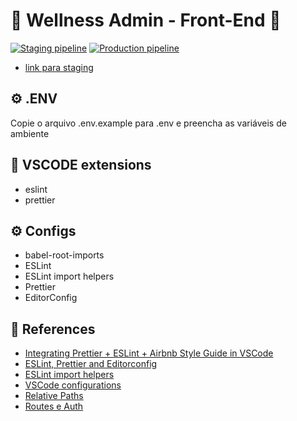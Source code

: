 # 🤖 Wellness Admin - Front-End 📡

[![Staging pipeline](https://github.com/erodrigues-dev/wellness-admin/actions/workflows/staging.yml/badge.svg)](https://github.com/erodrigues-dev/wellness-admin/actions/workflows/staging.yml)
[![Production pipeline](https://github.com/erodrigues-dev/wellness-admin/actions/workflows/production.yml/badge.svg)](https://github.com/erodrigues-dev/wellness-admin/actions/workflows/production.yml)

- [link para staging](http://stg.app.elitewellnessperformance.com/sign-in)

## ⚙️ .ENV

Copie o arquivo .env.example para .env e preencha as variáveis de ambiente

## 🚀 VSCODE extensions

- eslint
- prettier

## ⚙️ Configs

- babel-root-imports
- ESLint
- ESLint import helpers
- Prettier
- EditorConfig

## 📕 References

- [Integrating Prettier + ESLint + Airbnb Style Guide in VSCode](https://blog.echobind.com/integrating-prettier-eslint-airbnb-style-guide-in-vscode-47f07b5d7d6a)
- [ESLint, Prettier and Editorconfig](https://www.youtube.com/watch?v=TI4v4Y8yRjw)
- [ESLint import helpers](https://www.youtube.com/watch?v=0Y-x9PZDvQU)
- [VSCode configurations](https://www.youtube.com/watch?v=c7P03kkrEG8)
- [Relative Paths](https://www.youtube.com/watch?v=lAV1-19hHqw)
- [Routes e Auth](https://www.youtube.com/watch?v=KISMYYXSIX8)
